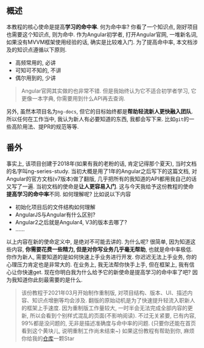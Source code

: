 ## 概述
本教程的核心使命是提高**学习的命中率**. 何为命中率? 你看了一个知识点, 刚好项目也需要这个知识点, 则为命中. 作为Angular初学者, 打开Angular官网, 一堆新名词, 如果没有MVVM框架使用经验的话, 确实是比较难入门. 为了提高命中率, 本文档涉及的知识点遵循以下原则.

 - 高频常用的, 必讲
 - 可知可不知的, 不讲
 - 偶尔用到的, 少讲

>Angular官网其实做的也非常不错. 但是我始终认为它不适合初学者学习, 它更像一本字典, 你需要用到什么API再去查询.

另外, 虽然本项目名为`ng-docs`, 但它的目标始终都是**帮助轻流新人更快融入团队**. 所以任何在工作当中, 我认为新人有必要知道的东西, 我都会写下来. 比如`git`的一些高阶用法、提PR的规范等等.

## 番外
事实上, 该项目创建于2018年(如果有我的老粉的话, 肯定记得那个夏天), 当时文档的名字叫ng-series-study. 当初大概是用了1年的Angular之后写下的这篇文档, 对Angular的官方文档(v7版本)做了翻版, 几乎把所有的我知道的API都用我自己的话又写了一遍. 当初文档的使命是**让人更容易入门**. 这与今天我给予这份教程的使命**提高学习的命中率**不同. 如何理解呢? 比如说以下内容

 - 初始化项目后的文件结构如何理解
 - AngularJS与Angular有什么区别?
 - Angular2之后就是Angular4, V3的版本去哪了?
 - ......

以上内容在新的使命定义中, 是绝对不可能去讲的. 为什么呢? 很简单, 因为知道这些内容, **你需要花费一些精力, 但是对你写业务几乎毫无帮助**, 也就是命中率极低. 你作为新人, 需要知道的是如何快速上手业务进行开发. 你迟迟无法上手业务, 你的心理压力肯定也是非常大的. 在业务上, 我无法帮你快手上手, 但在框架上, 我有信心让你快速get. 现在你明白我为什么给予它的新使命是提高学习的命中率了吧? 因为我知道你此刻最需要的是什么.

>该份教程于2021年03月开始制作重制版, 对项目结构、版本、UI、描述内容、知识点增删等均会涉及. 翻版的原始动机是为了快速提升轻流入职新人的框架上手速度. 因为重制版工作量较大, 一时半会无法完成全部内容的更新, 所以会看到个别样式混乱的页面(不影响阅读). 不过无关紧要, 已有内容, 99%都是没问题的, 无非是描述准确度与命中率的问题. (只要你还能在首页看到这个黄块儿, 说明重制工作尚未结束~) 如果这份教程有帮助到你, 麻烦你给我的[仓库](https://github.com/Eve-Sama/ng-docs)一颗Star